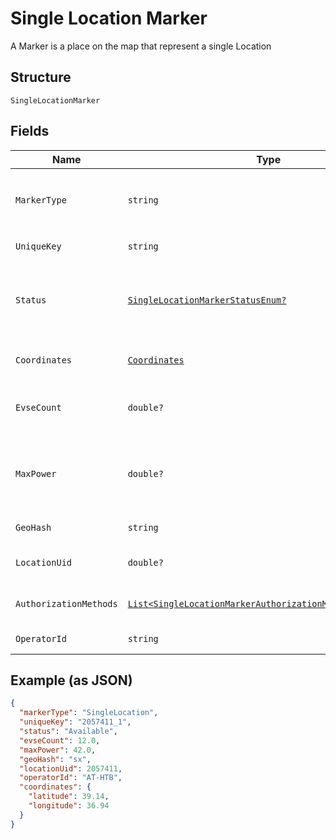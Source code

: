 
# Single Location Marker

A Marker is a place on the map that represent a single Location

## Structure

`SingleLocationMarker`

## Fields

| Name | Type | Tags | Description |
|  --- | --- | --- | --- |
| `MarkerType` | `string` | Required | Identifies the marker type. If it''s a `SingleLocationMarker`, then the value is `SingleLocation` |
| `UniqueKey` | `string` | Optional | Uniquely identifies the marker object |
| `Status` | [`SingleLocationMarkerStatusEnum?`](../../doc/models/single-location-marker-status-enum.md) | Optional | Minimum of all status values in the Marker, e.g. if at least one Evse in the Marker is available, the value will be available |
| `Coordinates` | [`Coordinates`](../../doc/models/coordinates.md) | Optional | Coordinates of the Shell Recharge Site Location |
| `EvseCount` | `double?` | Optional | Total number of Evse units in Locations that this Marker represents |
| `MaxPower` | `double?` | Optional | Maximum power in kW across all locations grouped in this marker (disregarding availability) |
| `GeoHash` | `string` | Optional | GeoHash of marker coordinates |
| `LocationUid` | `double?` | Optional | Unique ID of the Location this Marker represents |
| `AuthorizationMethods` | [`List<SingleLocationMarkerAuthorizationMethodsItemsEnum>`](../../doc/models/single-location-marker-authorization-methods-items-enum.md) | Optional | Methods that can be used to Authorize sessions on this EVSE |
| `OperatorId` | `string` | Optional | Unique Id of the operator |

## Example (as JSON)

```json
{
  "markerType": "SingleLocation",
  "uniqueKey": "2057411_1",
  "status": "Available",
  "evseCount": 12.0,
  "maxPower": 42.0,
  "geoHash": "sx",
  "locationUid": 2057411,
  "operatorId": "AT-HTB",
  "coordinates": {
    "latitude": 39.14,
    "longitude": 36.94
  }
}
```

